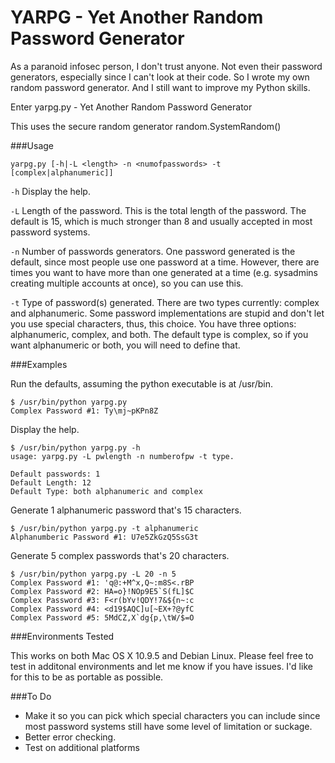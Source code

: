 # YARPG - Yet Another Random Password Generator

As a paranoid infosec person, I don't trust anyone. Not even their password generators, especially since I can't look at their code. So I wrote my own random password generator. And I still want to improve my Python skills. 

Enter yarpg.py - Yet Another Random Password Generator

This uses the secure random generator random.SystemRandom()

###Usage
```
yarpg.py [-h|-L <length> -n <numofpasswords> -t [complex|alphanumeric]]
```
```-h``` Display the help.

```-L``` Length of the password. This is the total length of the password. The default is 15, which is much stronger than 8 and usually accepted in most password systems.

```-n``` Number of passwords generators. One password generated is the default, since most people use one password at a time. However, there are times you want to have more than one generated at a time (e.g. sysadmins creating multiple accounts at once), so you can use this.

```-t``` Type of password(s) generated. There are two types currently: complex and alphanumeric. Some password implementations are stupid and don't let you use special characters, thus, this choice. You have three options: alphanumeric, complex, and both. The default type is complex, so if you want alphanumeric or both, you will need to define that.

###Examples

Run the defaults, assuming the python executable is at /usr/bin.
```
$ /usr/bin/python yarpg.py
Complex Password #1: Ty\mj~pKPn8Z
```
Display the help.
```
$ /usr/bin/python yarpg.py -h
usage: yarpg.py -L pwlength -n numberofpw -t type.

Default passwords: 1
Default Length: 12
Default Type: both alphanumeric and complex
```
Generate 1 alphanumeric password that's 15 characters.
```
$ /usr/bin/python yarpg.py -t alphanumeric
Alphanumberic Password #1: U7e5ZkGzQ5SsG3t
```
Generate 5 complex passwords that's 20 characters.
```
$ /usr/bin/python yarpg.py -L 20 -n 5 
Complex Password #1: 'q@:+M^x,Q~:m8S<.rBP
Complex Password #2: HA=o}!NOp9E5`S(fL]$C
Complex Password #3: F<r(bYv!QDY!7&${n~:c
Complex Password #4: <d19$AQC]u[~EX+?@yfC
Complex Password #5: 5MdCZ,X`dg{p,\tW/$=O
```

###Environments Tested

This works on both Mac OS X 10.9.5 and Debian Linux. Please feel free to test in additonal environments and let me know if you have issues. I'd like for this to be as portable as possible.

###To Do
* Make it so you can pick which special characters you can include since most password systems still have some level of limitation or suckage.
* Better error checking. 
* Test on additional platforms

